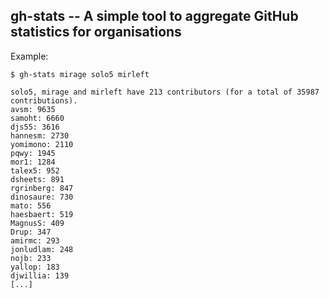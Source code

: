## gh-stats -- A simple tool to aggregate GitHub statistics for organisations

Example:

```
$ gh-stats mirage solo5 mirleft

solo5, mirage and mirleft have 213 contributors (for a total of 35987 contributions).
avsm: 9635
samoht: 6660
djs55: 3616
hannesm: 2730
yomimono: 2110
pqwy: 1945
mor1: 1284
talex5: 952
dsheets: 891
rgrinberg: 847
dinosaure: 730
mato: 556
haesbaert: 519
MagnusS: 409
Drup: 347
amirmc: 293
jonludlam: 248
nojb: 233
yallop: 183
djwillia: 139
[...]
```
